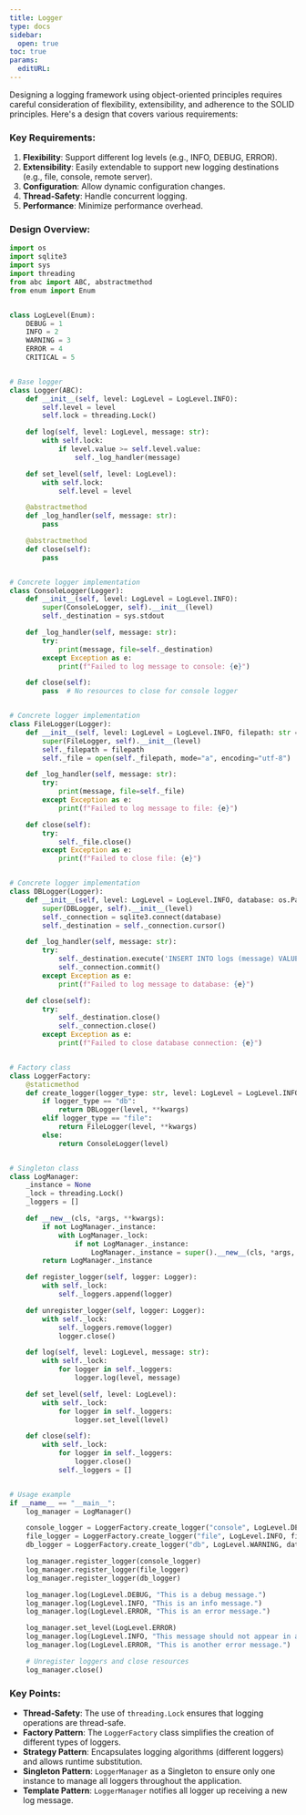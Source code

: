```yaml
---
title: Logger
type: docs
sidebar:
  open: true
toc: true
params:
  editURL: 
---
```


Designing a logging framework using object-oriented principles requires careful consideration of flexibility, extensibility, and adherence to the SOLID principles. Here's a design that covers various requirements:

### Key Requirements:
1. **Flexibility**: Support different log levels (e.g., INFO, DEBUG, ERROR).
2. **Extensibility**: Easily extendable to support new logging destinations (e.g., file, console, remote server).
3. **Configuration**: Allow dynamic configuration changes.
4. **Thread-Safety**: Handle concurrent logging.
5. **Performance**: Minimize performance overhead.

### Design Overview:

```python
import os
import sqlite3
import sys
import threading
from abc import ABC, abstractmethod
from enum import Enum


class LogLevel(Enum):
    DEBUG = 1
    INFO = 2
    WARNING = 3
    ERROR = 4
    CRITICAL = 5


# Base logger
class Logger(ABC):
    def __init__(self, level: LogLevel = LogLevel.INFO):
        self.level = level
        self.lock = threading.Lock()

    def log(self, level: LogLevel, message: str):
        with self.lock:
            if level.value >= self.level.value:
                self._log_handler(message)

    def set_level(self, level: LogLevel):
        with self.lock:
            self.level = level

    @abstractmethod
    def _log_handler(self, message: str):
        pass

    @abstractmethod
    def close(self):
        pass


# Concrete logger implementation
class ConsoleLogger(Logger):
    def __init__(self, level: LogLevel = LogLevel.INFO):
        super(ConsoleLogger, self).__init__(level)
        self._destination = sys.stdout

    def _log_handler(self, message: str):
        try:
            print(message, file=self._destination)
        except Exception as e:
            print(f"Failed to log message to console: {e}")

    def close(self):
        pass  # No resources to close for console logger


# Concrete logger implementation
class FileLogger(Logger):
    def __init__(self, level: LogLevel = LogLevel.INFO, filepath: str = "output.log"):
        super(FileLogger, self).__init__(level)
        self._filepath = filepath
        self._file = open(self._filepath, mode="a", encoding="utf-8")

    def _log_handler(self, message: str):
        try:
            print(message, file=self._file)
        except Exception as e:
            print(f"Failed to log message to file: {e}")

    def close(self):
        try:
            self._file.close()
        except Exception as e:
            print(f"Failed to close file: {e}")


# Concrete logger implementation
class DBLogger(Logger):
    def __init__(self, level: LogLevel = LogLevel.INFO, database: os.PathLike = ':memory:'):
        super(DBLogger, self).__init__(level)
        self._connection = sqlite3.connect(database)
        self._destination = self._connection.cursor()

    def _log_handler(self, message: str):
        try:
            self._destination.execute('INSERT INTO logs (message) VALUES (?)', (message,))
            self._connection.commit()
        except Exception as e:
            print(f"Failed to log message to database: {e}")

    def close(self):
        try:
            self._destination.close()
            self._connection.close()
        except Exception as e:
            print(f"Failed to close database connection: {e}")


# Factory class
class LoggerFactory:
    @staticmethod
    def create_logger(logger_type: str, level: LogLevel = LogLevel.INFO, **kwargs) -> Logger:
        if logger_type == "db":
            return DBLogger(level, **kwargs)
        elif logger_type == "file":
            return FileLogger(level, **kwargs)
        else:
            return ConsoleLogger(level)


# Singleton class
class LogManager:
    _instance = None
    _lock = threading.Lock()
    _loggers = []

    def __new__(cls, *args, **kwargs):
        if not LogManager._instance:
            with LogManager._lock:
                if not LogManager._instance:
                    LogManager._instance = super().__new__(cls, *args, **kwargs)
        return LogManager._instance

    def register_logger(self, logger: Logger):
        with self._lock:
            self._loggers.append(logger)

    def unregister_logger(self, logger: Logger):
        with self._lock:
            self._loggers.remove(logger)
            logger.close()

    def log(self, level: LogLevel, message: str):
        with self._lock:
            for logger in self._loggers:
                logger.log(level, message)

    def set_level(self, level: LogLevel):
        with self._lock:
            for logger in self._loggers:
                logger.set_level(level)

    def close(self):
        with self._lock:
            for logger in self._loggers:
                logger.close()
            self._loggers = []


# Usage example
if __name__ == "__main__":
    log_manager = LogManager()

    console_logger = LoggerFactory.create_logger("console", LogLevel.DEBUG)
    file_logger = LoggerFactory.create_logger("file", LogLevel.INFO, filepath="app.log")
    db_logger = LoggerFactory.create_logger("db", LogLevel.WARNING, database="logs.db")

    log_manager.register_logger(console_logger)
    log_manager.register_logger(file_logger)
    log_manager.register_logger(db_logger)

    log_manager.log(LogLevel.DEBUG, "This is a debug message.")
    log_manager.log(LogLevel.INFO, "This is an info message.")
    log_manager.log(LogLevel.ERROR, "This is an error message.")

    log_manager.set_level(LogLevel.ERROR)
    log_manager.log(LogLevel.INFO, "This message should not appear in any log.")
    log_manager.log(LogLevel.ERROR, "This is another error message.")

    # Unregister loggers and close resources
    log_manager.close()
```

### Key Points:
- **Thread-Safety**: The use of `threading.Lock` ensures that logging operations are thread-safe.
- **Factory Pattern**: The `LoggerFactory` class simplifies the creation of different types of loggers.
- **Strategy Pattern**: Encapsulates logging algorithms (different loggers) and allows runtime substitution.
- **Singleton Pattern**: `LoggerManager` as a Singleton to ensure only one instance to manage all loggers throughout the application.
- **Template Pattern**: `LoggerManager` notifies all logger up receiving a new log message.
